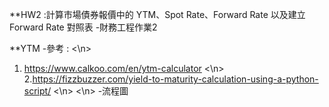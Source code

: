 **HW2 :計算市場債券報價中的 YTM、Spot Rate、Forward Rate 以及建立 Forward Rate 對照表
-財務工程作業2

**YTM
-參考 : <\n>
1. https://www.calkoo.com/en/ytm-calculator <\n>
2.https://fizzbuzzer.com/yield-to-maturity-calculation-using-a-python-script/ <\n>
<\n>
-流程圖
